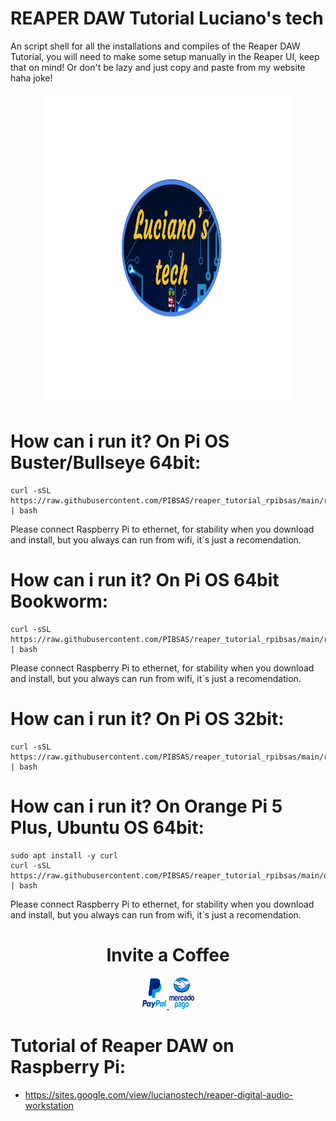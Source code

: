 # REAPER DAW Tutorial Luciano's tech
An script shell for all the installations and compiles of the Reaper DAW Tutorial, you will need to make some setup manually in the Reaper UI, keep that on mind! Or don't be lazy and just copy and paste from my website haha joke! 

<p align="center">
<img src="https://raw.githubusercontent.com/PIBSAS/RetroPieBios/master/logov3.png" alt="Luciano's tech" width="400" height="500">
</p>

# How can i run it? On Pi OS Buster/Bullseye 64bit:
```
curl -sSL https://raw.githubusercontent.com/PIBSAS/reaper_tutorial_rpibsas/main/rpibsas_reaper_Buster_Bullseye_64bit.sh | bash
```

Please connect Raspberry Pi to ethernet, for stability when you download and install, but you always can run from wifi, it´s just a recomendation.

# How can i run it? On Pi OS 64bit Bookworm:
```
curl -sSL https://raw.githubusercontent.com/PIBSAS/reaper_tutorial_rpibsas/main/rpibsas_reaper_bookworm.sh | bash
```

Please connect Raspberry Pi to ethernet, for stability when you download and install, but you always can run from wifi, it´s just a recomendation.


# How can i run it? On Pi OS 32bit:
```
curl -sSL https://raw.githubusercontent.com/PIBSAS/reaper_tutorial_rpibsas/main/rpibsas_reaperarmhf.sh | bash
```

# How can i run it? On Orange Pi 5 Plus, Ubuntu OS 64bit:
```
sudo apt install -y curl
curl -sSL https://raw.githubusercontent.com/PIBSAS/reaper_tutorial_rpibsas/main/orangepiUbuntu.sh | bash
```

Please connect Raspberry Pi to ethernet, for stability when you download and install, but you always can run from wifi, it´s just a recomendation.

<h1 align="center"> Invite a Coffee</h1>

<p align="center">
<a href="https://www.paypal.com/paypalme/RaspberryPiBsAs">
<img src="https://raw.githubusercontent.com/PIBSAS/MiPiTV/master/Paypal_2014_logo.png" alt="Invite a Coffee" width="40" height="50">
</a>
<a href="https://link.mercadopago.com.ar/raspberrypibsas">
<img src="https://raw.githubusercontent.com/PIBSAS/MiPiTV/master/MercadoPago.png" alt="Invite a Coffee" width="40" height="50">
</a>
</p>


# Tutorial of Reaper DAW on Raspberry Pi:
- https://sites.google.com/view/lucianostech/reaper-digital-audio-workstation

